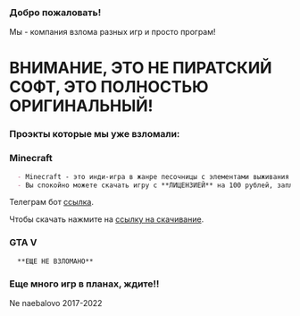 ### Добро пожаловать!

Мы - компания взлома разных игр и просто програм!

# ВНИМАНИЕ, ЭТО НЕ ПИРАТСКИЙ СОФТ, ЭТО ПОЛНОСТЬЮ ОРИГИНАЛЬНЫЙ!

### Проэкты которые мы уже взломали:

### Minecraft

```markdown
  - Minecraft - это инди-игра в жанре песочницы с элементами выживания и открытым миром. По стилю, мир игры полностью состоит из блоков (ландшафт, предметы, мобы, игрок), и для текстурирования используются текстуры с низким разрешением.
  - Вы спокойно можете скачать игру с **ЛИЦЕНЗИЕЙ** на 100 рублей, заплатив нашему боту.
```

Телеграм бот [ссылка](https://t.me/Minecraft4freee_bot).

Чтобы скачать нажмите на [ссылку на скачивание]().

### GTA V

```
  **ЕЩЕ НЕ ВЗЛОМАНО**
```

### Еще много игр в планах, ждите!!













Ne naebalovo 2017-2022
